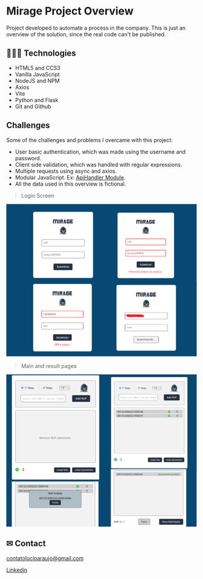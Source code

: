 # Mirage Project Overview

Project developed to automate a process in the company. This is just an overview of the solution, since the real code can't be published.

## 👩🏾‍💻 Technologies

- HTML5 and CCS3
- Vanilla JavaScript
- NodeJS and NPM
- Axios
- Vite
- Python and Flask
- Git and Github

## Challenges
Some of the challenges and problems I overcame with this project:
*  User basic authentication, which was made using the username and password.
* Client side validation, which was handled with regular expressions.
* Multiple requests using async and axios.
* Modular JavaScript. Ex: [ApiHandler Module](script.js).
* All the data used in this overview is fictional.


> Login Screen

![preview](./assets/login-img.png)

> Main and result pages

![preview](./assets/main.png)


## ✉ Contact

contatolucioaraujo@gmail.com

[Linkedin](https://www.linkedin.com/in/lucioaraujo30/)